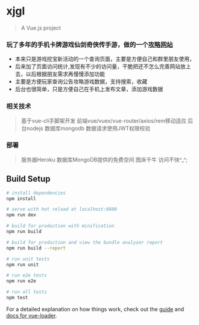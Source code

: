 # xjgl

> A Vue.js project
### 玩了多年的手机卡牌游戏仙剑奇侠传手游，做的一个[攻略网站](http://xjgl.fun)
+ 本来只是游戏挖宝新活动的一个查询页面，主要是方便自己和群里朋友使用，
+ 后来加了页面访问统计,发现有不少的访问量，干脆把还不怎么完善网站放上去，以后根据朋友需求再慢慢添加功能
+ 主要是方便玩家查询公告攻略游戏数据，支持搜索，收藏
+ 后台也很简单，只是方便自己在手机上发布文章，添加游戏数据

### 相关技术
>基于vue-cli手脚架开发
>前端vue/vuex/vue-router/axios/rem移动适应
>后台nodejs
>数据库mongodb 
>数据请求使用JWT权限校验

### 部署
>服务器Heroku
>数据库MongoDB提供的免费空间
>图床千牛
>访问不快^_^;

## Build Setup

``` bash
# install dependencies
npm install

# serve with hot reload at localhost:8080
npm run dev

# build for production with minification
npm run build

# build for production and view the bundle analyzer report
npm run build --report

# run unit tests
npm run unit

# run e2e tests
npm run e2e

# run all tests
npm test
```

For a detailed explanation on how things work, check out the [guide](http://vuejs-templates.github.io/webpack/) and [docs for vue-loader](http://vuejs.github.io/vue-loader).
